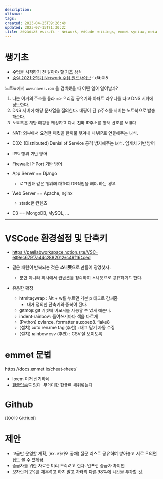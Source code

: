 ```yaml
---
description:
aliases: 
tags: 
created: 2023-04-25T09:26:49
updated: 2023-07-15T21:30:22
title: 20230425 estsoft - Network, VSCode settings, emmet syntax, meta
---
```


# 쌩기초

- [수업을 시작하기 전 알아야 할 기초 상식](https://paullabworkspace.notion.site/8444faa97f724967b6ee1da374fd0d07)
- [숭실 2021-2학기 Network 수업 원드라이브](https://1drv.ms/f/s!AgE-lhMulmhxg5RBWrSyNkKMQvgsnw?e=8fpSKZ) ^x5b0l8

노트북에서 `www.naver.com` 을 검색했을 때 어떤 일이 일어날까? 
1. 나는 이거의 주소를 몰라 => 우리집 공유기와 아파트 라우터를 타고 DNS 서버에 당도한다. 
2. DNS 서버에 해당 문자열을 질의한다. 매핑이 된 ip주소를 서버는 노트북으로 발송해준다.
3. 노트북은 해당 매핑을 캐싱하고 다시 진짜 IP주소를 향해 신호를 보낸다.

- NAT: 외부에서 요청한 패킷을 한꺼풀 벗겨내 내부IP로 연결해주는 녀석.
- DDX: (Distributed) Denial of Service 공격 방지해주는 녀석. 임계치 기반 방어
- IPS: 행위 기반 방어
- Firewall: IP-Port 기반 방어

- App Server == Django
	- 로그인과 같은 행위에 대하여 DB작업을 해야 하는 경우
- Web Server == Apache, nginx
	- static한 컨텐츠 
- DB == MongoDB, MySQL, ...

---

# VSCode 환경설정 및 단축키

- https://paullabworkspace.notion.site/VSC-e89ec679f7a44c2882012ec49f164ced

- 같은 패턴이 반복되는 것은 **스니펫**으로 만들어 광명찾자.
	- 뿐만 아니라 회사에서 컨벤션을 정의하여 스니펫으로 공유하기도 한다.
- 유용한 확장
	- htmltagwrap : Alt + w를 누르면 기본 p 태그로 감싸줌 
		- 내가 정의한 단축키와 중복이 된다. 
	- gitmoji: git 커밋에 이모지를 사용할 수 있게 해준다.
	- indent-rainbow: 들여쓰기마다 색을 다르게
	- (Python) pylance, formatter autopep8, flake8
	- (설치) auto rename tag (추천) : 태그 닫기 자동 수정
	- (설치) rainbow csv (추천) : CSV 잘 보이도록

# emmet 문법

https://docs.emmet.io/cheat-sheet/
- lorem 이거 신기하네
- [한글입숨](http://hangul.thefron.me/)도 있다. 무의미한 한글로 채워넣는다.

# Github

[[0019 GitHub]]

# 제안

- 고급반 운영할 계획, (ex. 카카오 공채) 질문 리스트 공유하여 쌓아놓고 서로 모의면접도 볼 수 있게끔.
- 중급자를 위한 자료는 미리 드리려고 한다. 인프런 중급자 파이썬 
- 모자란거 2%를 채우려고 하지 말고 차라리 다른 98%에 시간을 투자할 것.
